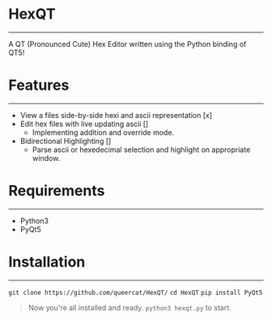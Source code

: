 # HexQT
-------------
A QT (Pronounced Cute) Hex Editor written using the Python binding of QT5! 

# Features
--------------
* View a files side-by-side hexi and ascii representation [x]
* Edit hex files with live updating ascii []
    - Implementing addition and override mode.
* Bidirectional Highlighting []
    - Parse ascii or hexedecimal selection and highlight on appropriate window.

# Requirements
----------------
* Python3
* PyQt5

# Installation
-----------------
`git clone https://github.com/queercat/HexQT/`
`cd HexQT`
`pip install PyQt5`

>Now you're all installed and ready.
`python3 hexqt.py` to start.
